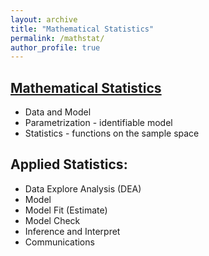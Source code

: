 ```yaml
---
layout: archive
title: "Mathematical Statistics"
permalink: /mathstat/
author_profile: true
---
```


## [Mathematical Statistics](https://b-ok.cc/book/4986212/b64cdd)
- Data and Model
- Parametrization - identifiable model
- Statistics - functions on the sample space

## Applied Statistics:
- Data Explore Analysis (DEA)
- Model
- Model Fit (Estimate)
- Model Check
- Inference and Interpret
- Communications
